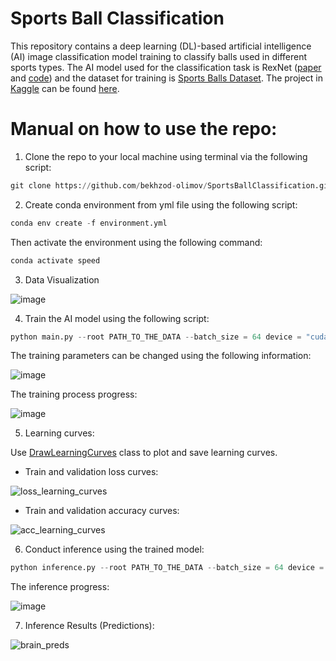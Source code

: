 # Sports Ball Classification

This repository contains a deep learning (DL)-based artificial intelligence (AI) image classification model training to classify balls used in different sports types. The AI model used for the classification task is RexNet ([paper](https://arxiv.org/pdf/2007.00992.pdf) and [code](https://github.com/clovaai/rexnet)) and the dataset for training is [Sports Balls Dataset](https://www.kaggle.com/datasets/samuelcortinhas/sports-balls-multiclass-image-classification). The project in [Kaggle](https://www.kaggle.com/) can be found [here](https://www.kaggle.com/code/killa92/sportballs-visualization-classification-pytorch).

# Manual on how to use the repo:

1. Clone the repo to your local machine using terminal via the following script:

```python
git clone https://github.com/bekhzod-olimov/SportsBallClassification.git
```

2. Create conda environment from yml file using the following script:
```python
conda env create -f environment.yml
```
Then activate the environment using the following command:
```python
conda activate speed
```

3. Data Visualization

![image](https://github.com/bekhzod-olimov/SportsBallClassification/assets/50166164/cc6e4e03-3487-41c9-b6d5-94b59d4630d4)

4. Train the AI model using the following script:
```python
python main.py --root PATH_TO_THE_DATA --batch_size = 64 device = "cuda:0"
```
The training parameters can be changed using the following information:

![image](https://github.com/bekhzod-olimov/SportsBallClassification/assets/50166164/41a3b906-9ee0-4a12-b4c0-3262841c7861)

The training process progress:

![image](https://github.com/bekhzod-olimov/JellyfishClassifier/assets/50166164/ca68a5af-bef1-4b41-9412-648c2f4942c3)

5. Learning curves:
   
Use [DrawLearningCurves](https://github.com/bekhzod-olimov/JellyfishClassifier/blob/80393cea3cdf497533f915d88481a3513b6cbcf7/main.py#L56C6-L56C6) class to plot and save learning curves.

* Train and validation loss curves:
  
![loss_learning_curves](https://github.com/bekhzod-olimov/SportsBallClassification/assets/50166164/16db0e9d-dd69-40c4-83d9-199038e3b542)

* Train and validation accuracy curves:
  
![acc_learning_curves](https://github.com/bekhzod-olimov/SportsBallClassification/assets/50166164/fed231d0-4c8b-4398-ae3c-2d59a4421d51)

6. Conduct inference using the trained model:
```python
python inference.py --root PATH_TO_THE_DATA --batch_size = 64 device = "cuda:0"
```

The inference progress:

![image](https://github.com/bekhzod-olimov/JellyfishClassifier/assets/50166164/8fee0d75-c43c-4b85-9fcd-9a285a4cdf4a)

7. Inference Results (Predictions):

![brain_preds](https://github.com/bekhzod-olimov/SportsBallClassification/assets/50166164/7a8ffd57-4f66-4383-a5f5-06d032dbc27f)
